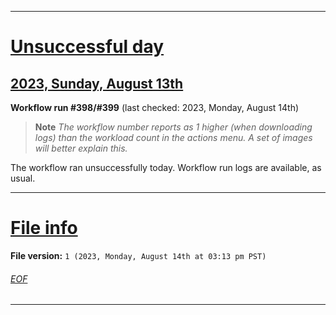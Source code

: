 
***

# [Unsuccessful day](#Unsuccessful-day)

## [2023, Sunday, August 13th](#2023-Sunday-August-13th)

**Workflow run #398/#399** (last checked: 2023, Monday, August 14th)

> **Note** _The workflow number reports as 1 higher (when downloading logs) than the workload count in the actions menu. A set of images will better explain this._

The workflow ran unsuccessfully today. Workflow run logs are available, as usual.

***

# [File info](#File-info)

**File version:** `1 (2023, Monday, August 14th at 03:13 pm PST)`

###### [EOF](#EOF)

***
